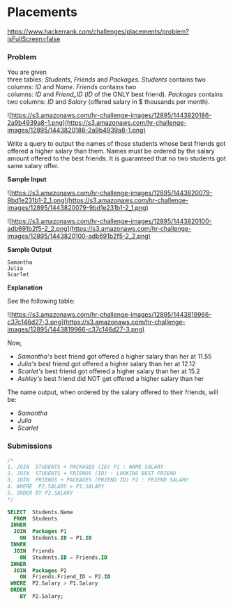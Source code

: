 # Placements

https://www.hackerrank.com/challenges/placements/problem?isFullScreen=false

### Problem

You are given three tables: *Students*, *Friends* and *Packages.* *Students* contains two columns: *ID* and *Name*. *Friends* contains two columns: *ID* and *Friend_ID* (*ID* of the ONLY best friend). *Packages* contains two columns: *ID* and *Salary* (offered salary in $ thousands per month).

![https://s3.amazonaws.com/hr-challenge-images/12895/1443820186-2a9b4939a8-1.png](https://s3.amazonaws.com/hr-challenge-images/12895/1443820186-2a9b4939a8-1.png)

Write a query to output the names of those students whose best friends got offered a higher salary than them. Names must be ordered by the salary amount offered to the best friends. It is guaranteed that no two students got same salary offer.

**Sample Input**

![https://s3.amazonaws.com/hr-challenge-images/12895/1443820079-9bd1e231b1-2_1.png](https://s3.amazonaws.com/hr-challenge-images/12895/1443820079-9bd1e231b1-2_1.png)

![https://s3.amazonaws.com/hr-challenge-images/12895/1443820100-adb691b2f5-2_2.png](https://s3.amazonaws.com/hr-challenge-images/12895/1443820100-adb691b2f5-2_2.png)

**Sample Output**

```
Samantha
Julia
Scarlet

```

**Explanation**

See the following table:

![https://s3.amazonaws.com/hr-challenge-images/12895/1443819966-c37c146d27-3.png](https://s3.amazonaws.com/hr-challenge-images/12895/1443819966-c37c146d27-3.png)

Now,

- *Samantha's* best friend got offered a higher salary than her at 11.55
- *Julia's* best friend got offered a higher salary than her at 12.12
- *Scarlet's* best friend got offered a higher salary than her at 15.2
- *Ashley's* best friend did NOT get offered a higher salary than her

The name output, when ordered by the salary offered to their friends, will be:

- *Samantha*
- *Julia*
- *Scarlet*

### Submissions

```sql
/*
1. JOIN  STUDENTS + PACKAGES (ID) P1 : NAME SALARY
2. JOIN  STUDENTS + FRIENDS (ID) : LOOKING BEST FRIEND
3. JOIN  FRIENDS + PACKAGES (FRIEND ID) P2 : FRIEND SALARY
4. WHERE  P2.SALARY > P1.SALARY
5. ORDER BY P2.SALARY
*/

SELECT  Students.Name
  FROM  Students 
 INNER
  JOIN  Packages P1
    ON  Students.ID = P1.ID
 INNER
  JOIN  Friends
    ON  Students.ID = Friends.ID
 INNER
  JOIN  Packages P2
    ON  Friends.Friend_ID = P2.ID
 WHERE  P2.Salary > P1.Salary
 ORDER
    BY  P2.Salary;
```